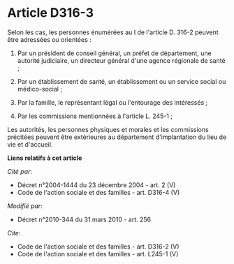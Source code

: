 # Article D316-3

Selon les cas, les personnes énumérées au I de l'article D. 316-2 peuvent être adressées ou orientées : 

1. Par un président de conseil général, un préfet de département, une autorité judiciaire, un directeur général d'une agence
régionale de santé ; 

2. Par un établissement de santé, un établissement ou un service social ou médico-social ; 

3. Par la famille, le représentant légal ou l'entourage des intéressés ; 

4. Par les commissions mentionnées à l'article L. 245-1 ; 

Les autorités, les personnes physiques et morales et les commissions précitées peuvent être extérieures au département
d'implantation du lieu de vie et d'accueil.

**Liens relatifs à cet article**

_Cité par_:

  - Décret n°2004-1444 du 23 décembre 2004 - art. 2 (V)
  - Code de l'action sociale et des familles - art. D316-4 (V)

_Modifié par_:

  - Décret n°2010-344 du 31 mars 2010 - art. 256

_Cite_:

  - Code de l'action sociale et des familles - art. D316-2 (V)
  - Code de l'action sociale et des familles - art. L245-1 (V)
